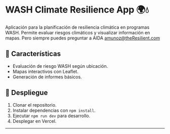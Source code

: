 # WASH Climate Resilience App 🌍💧

Aplicación para la planificación de resiliencia climática en programas WASH. Permite evaluar riesgos climáticos y visualizar información en mapas.
Pero siempre puedes preguntar a AIDA amunoz@theResilient.com

## 📌 Características
- Evaluación de riesgo WASH según ubicación.
- Mapas interactivos con Leaflet.
- Generación de informes básicos.

## 🚀 Despliegue
1. Clonar el repositorio.
2. Instalar dependencias con `npm install`.
3. Ejecutar `npm run dev` para desarrollo.
4. Desplegar en Vercel.

---

